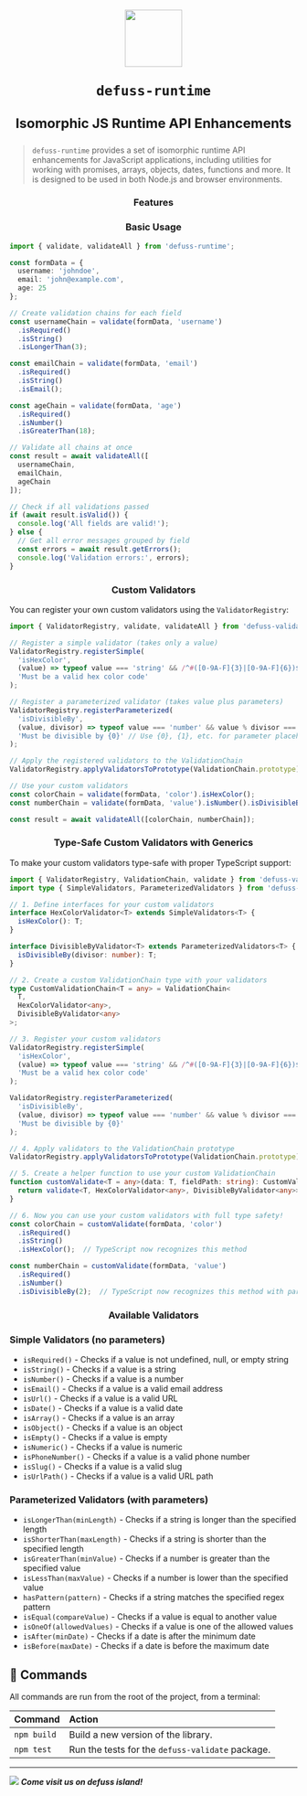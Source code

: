 <h1 align="center">

<img src="assets/defuss_mascott.png" width="100px" />

<p align="center">
  <code>defuss-runtime</code>
</p>

<sup align="center">

Isomorphic JS Runtime API Enhancements

</sup>

</h1>


> `defuss-runtime` provides a set of isomorphic runtime API enhancements for JavaScript applications, including utilities for working with promises, arrays, objects, dates, functions and more. It is designed to be used in both Node.js and browser environments.


<h3 align="center">

Features

</h3>

<h3 align="center">

Basic Usage

</h3>

```typescript
import { validate, validateAll } from 'defuss-runtime';

const formData = {
  username: 'johndoe',
  email: 'john@example.com',
  age: 25
};

// Create validation chains for each field
const usernameChain = validate(formData, 'username')
  .isRequired()
  .isString()
  .isLongerThan(3);

const emailChain = validate(formData, 'email')
  .isRequired()
  .isString()
  .isEmail();

const ageChain = validate(formData, 'age')
  .isRequired()
  .isNumber()
  .isGreaterThan(18);

// Validate all chains at once
const result = await validateAll([
  usernameChain,
  emailChain,
  ageChain
]);

// Check if all validations passed
if (await result.isValid()) {
  console.log('All fields are valid!');
} else {
  // Get all error messages grouped by field
  const errors = await result.getErrors();
  console.log('Validation errors:', errors);
}
```

<h3 align="center">

Custom Validators

</h3>

You can register your own custom validators using the `ValidatorRegistry`:

```typescript
import { ValidatorRegistry, validate, validateAll } from 'defuss-validate';

// Register a simple validator (takes only a value)
ValidatorRegistry.registerSimple(
  'isHexColor',
  (value) => typeof value === 'string' && /^#([0-9A-F]{3}|[0-9A-F]{6})$/i.test(value),
  'Must be a valid hex color code'
);

// Register a parameterized validator (takes value plus parameters)
ValidatorRegistry.registerParameterized(
  'isDivisibleBy',
  (value, divisor) => typeof value === 'number' && value % divisor === 0,
  'Must be divisible by {0}' // Use {0}, {1}, etc. for parameter placeholders
);

// Apply the registered validators to the ValidationChain
ValidatorRegistry.applyValidatorsToPrototype(ValidationChain.prototype);

// Use your custom validators
const colorChain = validate(formData, 'color').isHexColor();
const numberChain = validate(formData, 'value').isNumber().isDivisibleBy(2);

const result = await validateAll([colorChain, numberChain]);
```

<h3 align="center">

Type-Safe Custom Validators with Generics

</h3>

To make your custom validators type-safe with proper TypeScript support:

```typescript
import { ValidatorRegistry, ValidationChain, validate } from 'defuss-validate';
import type { SimpleValidators, ParameterizedValidators } from 'defuss-validate/extend-types';

// 1. Define interfaces for your custom validators
interface HexColorValidator<T> extends SimpleValidators<T> {
  isHexColor(): T;
}

interface DivisibleByValidator<T> extends ParameterizedValidators<T> {
  isDivisibleBy(divisor: number): T;
}

// 2. Create a custom ValidationChain type with your validators
type CustomValidationChain<T = any> = ValidationChain<
  T, 
  HexColorValidator<any>, 
  DivisibleByValidator<any>
>;

// 3. Register your custom validators
ValidatorRegistry.registerSimple(
  'isHexColor', 
  (value) => typeof value === 'string' && /^#([0-9A-F]{3}|[0-9A-F]{6})$/i.test(value),
  'Must be a valid hex color code'
);

ValidatorRegistry.registerParameterized(
  'isDivisibleBy',
  (value, divisor) => typeof value === 'number' && value % divisor === 0,
  'Must be divisible by {0}'
);

// 4. Apply validators to the ValidationChain prototype
ValidatorRegistry.applyValidatorsToPrototype(ValidationChain.prototype);

// 5. Create a helper function to use your custom ValidationChain
function customValidate<T = any>(data: T, fieldPath: string): CustomValidationChain<T> {
  return validate<T, HexColorValidator<any>, DivisibleByValidator<any>>(data, fieldPath);
}

// 6. Now you can use your custom validators with full type safety!
const colorChain = customValidate(formData, 'color')
  .isRequired()
  .isString()
  .isHexColor();  // TypeScript now recognizes this method

const numberChain = customValidate(formData, 'value')
  .isRequired()
  .isNumber()
  .isDivisibleBy(2);  // TypeScript now recognizes this method with parameters
```

<h3 align="center">

Available Validators

</h3>

### Simple Validators (no parameters)
- `isRequired()` - Checks if a value is not undefined, null, or empty string
- `isString()` - Checks if a value is a string
- `isNumber()` - Checks if a value is a number
- `isEmail()` - Checks if a value is a valid email address
- `isUrl()` - Checks if a value is a valid URL
- `isDate()` - Checks if a value is a valid date
- `isArray()` - Checks if a value is an array
- `isObject()` - Checks if a value is an object
- `isEmpty()` - Checks if a value is empty
- `isNumeric()` - Checks if a value is numeric
- `isPhoneNumber()` - Checks if a value is a valid phone number
- `isSlug()` - Checks if a value is a valid slug
- `isUrlPath()` - Checks if a value is a valid URL path

### Parameterized Validators (with parameters)
- `isLongerThan(minLength)` - Checks if a string is longer than the specified length
- `isShorterThan(maxLength)` - Checks if a string is shorter than the specified length
- `isGreaterThan(minValue)` - Checks if a number is greater than the specified value
- `isLessThan(maxValue)` - Checks if a number is lower than the specified value
- `hasPattern(pattern)` - Checks if a string matches the specified regex pattern
- `isEqual(compareValue)` - Checks if a value is equal to another value
- `isOneOf(allowedValues)` - Checks if a value is one of the allowed values
- `isAfter(minDate)` - Checks if a date is after the minimum date
- `isBefore(maxDate)` - Checks if a date is before the maximum date

## 🧞 Commands

All commands are run from the root of the project, from a terminal:

| Command       | Action                                                                                                                                                                                                                           |
| :------------ | :------------------------------------------------------------------------------------------------------------------------------------------------------------------------------------------------------------------------------- |
| `npm build`    | Build a new version of the library. |
| `npm test`    | Run the tests for the `defuss-validate` package. |

---

<img src="assets/defuss_comic.png" />

<caption><i><b>Come visit us on defuss island!</b></i></caption>